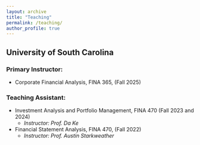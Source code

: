 ```yaml
---
layout: archive
title: "Teaching"
permalink: /teaching/
author_profile: true
---
```

## University of South Carolina

### Primary Instructor:

- Corporate Financial Analysis, FINA 365, (Fall 2025)
  

### Teaching Assistant:

- Investment Analysis and Portfolio Management, FINA 470 (Fall 2023 and 2024)
  - *Instructor: Prof. Da Ke*
- Financial Statement Analysis, FINA 470,  (Fall 2022)
  - *Instructor: Prof. Austin Starkweather*


